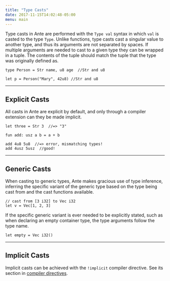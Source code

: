```yaml
---
title: "Type Casts"
date: 2017-11-15T14:02:48-05:00
menu: main
---
```


Type casts in Ante are performed with the `Type val` syntax in
which `val` is casted to the type `Type`.  Unlike functions,
type casts cast a singular value to another type, and thus its
arguments are not separated by spaces.  If multiple arguments
are needed to cast to a given type they can be wrapped in a tuple.
The contents of the tuple should match the tuple that the type
was originally defined as.

```ante
type Person = Str name, u8 age  //Str and u8

let p = Person("Mary", 42u8) //Str and u8
```

---
## Explicit Casts

All casts in Ante are explicit by default, and only through a
compiler extension can they be made implicit.

```ante
let three = Str 3  //=> "3"

fun add: usz a b = a + b

add 4u8 5u8  //=> error, mismatching types!
add 4usz 5usz  //good!
```

---
## Generic Casts

When casting to generic types, Ante makes gracious use of type
inference, inferring the specific variant of the generic type based
on the type being cast from and the cast functions available.

```ante
// cast from [3 i32] to Vec i32
let v = Vec[1, 2, 3]
```

If the specific generic variant is ever needed to be explicitly stated,
such as when declaring an empty container type, the type arguments
follow the type name.

```ante
let empty = Vec i32()
```

---
## Implicit Casts

Implicit casts can be achieved with the `!implicit` compiler directive.
See its section in [compiler directives](../compiler-directives).
